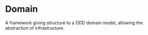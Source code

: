 # Domain
A framework giving structure to a DDD domain model, allowing the abstraction of infrastructure.
